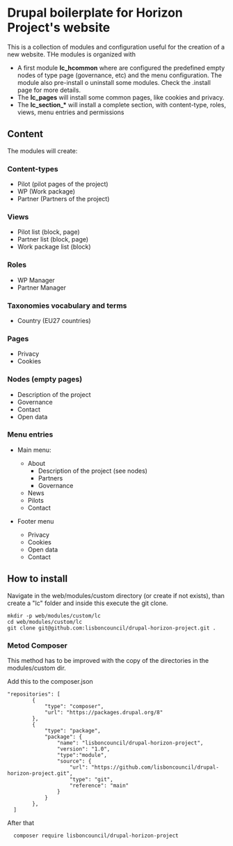 # Drupal boilerplate for Horizon Project's website

This is a collection of modules and configuration useful for the creation of a new website.
THe modules is organized with 
- A first module **lc_hcommon** where are configured the predefined empty nodes of type page (governance, etc) and the menu configuration. The module also pre-install o uninstall some modules. Check the .install page for more details.
- The **lc_pages** will install some common pages, like cookies and privacy.
- The **lc_section_\*** will install a complete section, with content-type, roles, views, menu entries and permissions

## Content

The modules will create:

### Content-types
- Pilot (pilot pages of the project)
- WP (Work package)
- Partner (Partners of the project)

### Views
- Pilot list (block, page)
- Partner list (block, page)
- Work package list (block)

### Roles
- WP Manager
- Partner Manager

### Taxonomies vocabulary and terms
- Country (EU27 countries)

### Pages
- Privacy
- Cookies

### Nodes (empty pages)
- Description of the project
- Governance
- Contact
- Open data

### Menu entries

- Main menu:
  - About
    - Description of the project (see nodes)
    - Partners
    - Governance
  - News
  - Pilots
  - Contact
  
- Footer menu
  - Privacy
  - Cookies
  - Open data
  - Contact 

## How to install

Navigate in the web/modules/custom directory (or create if not exists),
than create a "lc" folder and inside this execute the git clone.

```
mkdir -p web/modules/custom/lc
cd web/modules/custom/lc
git clone git@github.com:lisboncouncil/drupal-horizon-project.git . 
```

### Metod Composer

This method has to be improved with the copy of the directories in the modules/custom dir.

Add this to the composer.json

```
"repositories": [
        {
            "type": "composer",
            "url": "https://packages.drupal.org/8"
        },
        {
            "type": "package",
            "package": {
                "name": "lisboncouncil/drupal-horizon-project",
                "version": "1.0",
                "type":"module",
                "source": {
                    "url": "https://github.com/lisboncouncil/drupal-horizon-project.git",
                    "type": "git",
                    "reference": "main"
                }
            }
        },
  ]
```
  
  After that
  
```
  composer require lisboncouncil/drupal-horizon-project
```
